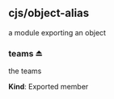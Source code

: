 ## cjs/object-alias
a module exporting an object


### teams ⏏
the teams

**Kind**: Exported member


